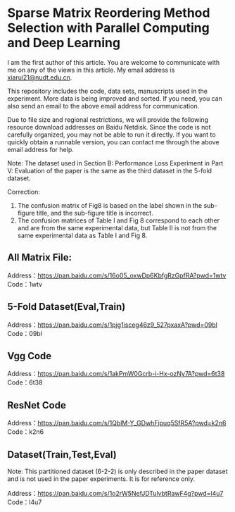 # Sparse Matrix Reordering Method Selection with Parallel Computing and Deep Learning
I am the first author of this article. You are welcome to communicate with me on any of the views in this article. My email address is xiarui21@nudt.edu.cn.

This repository includes the code, data sets, manuscripts used in the experiment. More data is being improved and sorted. If you need, you can also send an email to the above email address for communication.

Due to file size and regional restrictions, we will provide the following resource download addresses on Baidu Netdisk. Since the code is not carefully organized, you may not be able to run it directly. If you want to quickly obtain a runnable version, you can contact me through the above email address for help.

Note: The dataset used in Section B: Performance Loss Experiment in Part V: Evaluation of the paper is the same as the third dataset in the 5-fold dataset.

Correction:
1. The confusion matrix of Fig8 is based on the label shown in the sub-figure title, and the sub-figure title is incorrect.
2. The confusion matrices of Table I and Fig 8 correspond to each other and are from the same experimental data, but Table II is not from the same experimental data as Table I and Fig 8.

## All Matrix File:

Address：https://pan.baidu.com/s/16o05_oxwDp6KbfgRzGpfRA?pwd=1wtv 
Code：1wtv

## 5-Fold Dataset(Eval,Train)

Address：https://pan.baidu.com/s/1pjg1isceg46z9_527pxaxA?pwd=09bl 
Code：09bl 

## Vgg Code

Address：https://pan.baidu.com/s/1akPmW0Gcrb-i-Hx-ozNy7A?pwd=6t38 
Code：6t38 

## ResNet Code

Address：https://pan.baidu.com/s/1QblM-Y_GDwhFipuq5SfR5A?pwd=k2n6 
Code：k2n6 

## Dataset(Train,Test,Eval)

Note: This partitioned dataset (6-2-2) is only described in the paper dataset and is not used in the paper experiments. It is for reference only.

Address：https://pan.baidu.com/s/1o2rW5NefJDTulvbtRawF4g?pwd=l4u7 
Code：l4u7 
